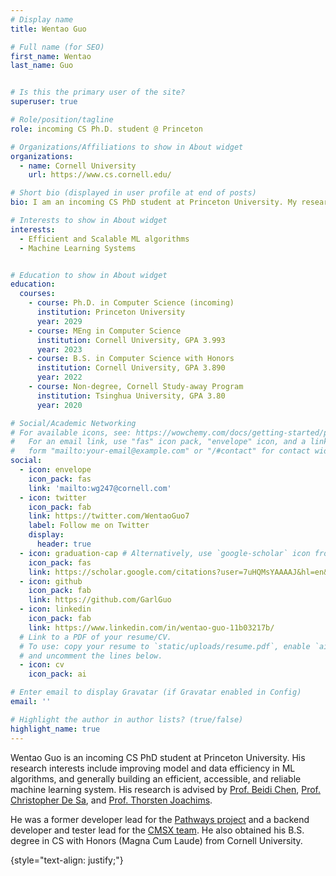 ```yaml
---
# Display name
title: Wentao Guo

# Full name (for SEO)
first_name: Wentao
last_name: Guo


# Is this the primary user of the site?
superuser: true

# Role/position/tagline
role: incoming CS Ph.D. student @ Princeton

# Organizations/Affiliations to show in About widget
organizations:
  - name: Cornell University
    url: https://www.cs.cornell.edu/

# Short bio (displayed in user profile at end of posts)
bio: I am an incoming CS PhD student at Princeton University. My research interests include improving the efficiency of ML algorithms, and generally building an efficient, accessible, and reliable machine learning system.

# Interests to show in About widget
interests:
  - Efficient and Scalable ML algorithms
  - Machine Learning Systems


# Education to show in About widget
education:
  courses:
    - course: Ph.D. in Computer Science (incoming)
      institution: Princeton University
      year: 2029
    - course: MEng in Computer Science
      institution: Cornell University, GPA 3.993
      year: 2023
    - course: B.S. in Computer Science with Honors
      institution: Cornell University, GPA 3.890
      year: 2022
    - course: Non-degree, Cornell Study-away Program
      institution: Tsinghua University, GPA 3.80
      year: 2020

# Social/Academic Networking
# For available icons, see: https://wowchemy.com/docs/getting-started/page-builder/#icons
#   For an email link, use "fas" icon pack, "envelope" icon, and a link in the
#   form "mailto:your-email@example.com" or "/#contact" for contact widget.
social:
  - icon: envelope
    icon_pack: fas
    link: 'mailto:wg247@cornell.com'
  - icon: twitter
    icon_pack: fab
    link: https://twitter.com/WentaoGuo7
    label: Follow me on Twitter
    display:
      header: true
  - icon: graduation-cap # Alternatively, use `google-scholar` icon from `ai` icon pack
    icon_pack: fas
    link: https://scholar.google.com/citations?user=7uHQMsYAAAAJ&hl=en&oi=ao
  - icon: github
    icon_pack: fab
    link: https://github.com/GarlGuo
  - icon: linkedin
    icon_pack: fab
    link: https://www.linkedin.com/in/wentao-guo-11b03217b/
  # Link to a PDF of your resume/CV.
  # To use: copy your resume to `static/uploads/resume.pdf`, enable `ai` icons in `params.yaml`,
  # and uncomment the lines below.
  - icon: cv
    icon_pack: ai

# Enter email to display Gravatar (if Gravatar enabled in Config)
email: ''

# Highlight the author in author lists? (true/false)
highlight_name: true
---
```


Wentao Guo is an incoming CS PhD student at Princeton University. His research interests include improving model and data efficiency in ML algorithms, and generally building an efficient, accessible, and reliable machine learning system. His research is advised by [Prof. Beidi Chen](https://www.andrew.cmu.edu/user/beidic/), [Prof. Christopher De Sa](https://www.cs.cornell.edu/~cdesa/), and [Prof. Thorsten Joachims](https://www.cs.cornell.edu/people/tj/). 

He was a former developer lead for the [Pathways project](https://pathways.cornell.edu/) and a backend developer and tester lead for the [CMSX team](https://www.cs.cornell.edu/Projects/cms/cmsx/). He also obtained his B.S. degree in CS with Honors (Magna Cum Laude) from Cornell University.

{style="text-align: justify;"}

